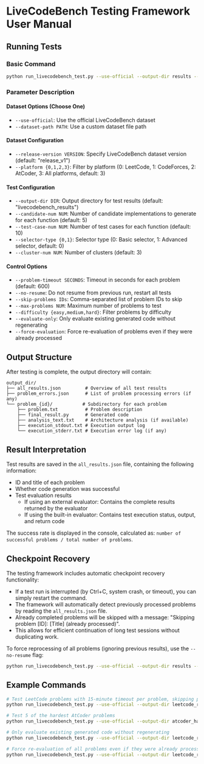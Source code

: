 # LiveCodeBench Testing Framework User Manual

## Running Tests

### Basic Command

```bash
python run_livecodebench_test.py --use-official --output-dir results --candidate-num 5 --test-case-num 10 --platform 0
```

### Parameter Description

#### Dataset Options (Choose One)
- `--use-official`: Use the official LiveCodeBench dataset
- `--dataset-path PATH`: Use a custom dataset file path

#### Dataset Configuration
- `--release-version VERSION`: Specify LiveCodeBench dataset version (default: "release_v1")
- `--platform {0,1,2,3}`: Filter by platform (0: LeetCode, 1: CodeForces, 2: AtCoder, 3: All platforms, default: 3)

#### Test Configuration
- `--output-dir DIR`: Output directory for test results (default: "livecodebench_results")
- `--candidate-num NUM`: Number of candidate implementations to generate for each function (default: 5)
- `--test-case-num NUM`: Number of test cases for each function (default: 10)
- `--selector-type {0,1}`: Selector type (0: Basic selector, 1: Advanced selector, default: 0)
- `--cluster-num NUM`: Number of clusters (default: 3)

#### Control Options
- `--problem-timeout SECONDS`: Timeout in seconds for each problem (default: 600)
- `--no-resume`: Do not resume from previous run, restart all tests
- `--skip-problems IDs`: Comma-separated list of problem IDs to skip
- `--max-problems NUM`: Maximum number of problems to test
- `--difficulty {easy,medium,hard}`: Filter problems by difficulty
- `--evaluate-only`: Only evaluate existing generated code without regenerating
- `--force-evaluation`: Force re-evaluation of problems even if they were already processed

## Output Structure

After testing is complete, the output directory will contain:

```
output_dir/
├── all_results.json         # Overview of all test results
├── problem_errors.json      # List of problem processing errors (if any)
└── problem_{id}/           # Subdirectory for each problem
    ├── problem.txt          # Problem description
    ├── final_result.py      # Generated code
    ├── analysis_text.txt    # Architecture analysis (if available)
    ├── execution_stdout.txt # Execution output log
    └── execution_stderr.txt # Execution error log (if any)
```

## Result Interpretation

Test results are saved in the `all_results.json` file, containing the following information:

- ID and title of each problem
- Whether code generation was successful
- Test evaluation results
  - If using an external evaluator: Contains the complete results returned by the evaluator
  - If using the built-in evaluator: Contains test execution status, output, and return code

The success rate is displayed in the console, calculated as: `number of successful problems / total number of problems`.

## Checkpoint Recovery

The testing framework includes automatic checkpoint recovery functionality:

- If a test run is interrupted (by Ctrl+C, system crash, or timeout), you can simply restart the command.
- The framework will automatically detect previously processed problems by reading the `all_results.json` file.
- Already completed problems will be skipped with a message: "Skipping problem [ID]: [Title] (already processed)".
- This allows for efficient continuation of long test sessions without duplicating work.

To force reprocessing of all problems (ignoring previous results), use the `--no-resume` flag:

```bash
python run_livecodebench_test.py --use-official --output-dir results --no-resume
```

## Example Commands

```bash
# Test LeetCode problems with 15-minute timeout per problem, skipping problem 2837
python run_livecodebench_test.py --use-official --output-dir leetcode_results --platform 0 --problem-timeout 900 --skip-problems 2837

# Test 5 of the hardest AtCoder problems
python run_livecodebench_test.py --use-official --output-dir atcoder_hard --platform 2 --difficulty hard --max-problems 5

# Only evaluate existing generated code without regenerating
python run_livecodebench_test.py --use-official --output-dir leetcode_results --platform 0 --evaluate-only

# Force re-evaluation of all problems even if they were already processed
python run_livecodebench_test.py --use-official --output-dir leetcode_results --platform 0 --evaluate-only --force-evaluation